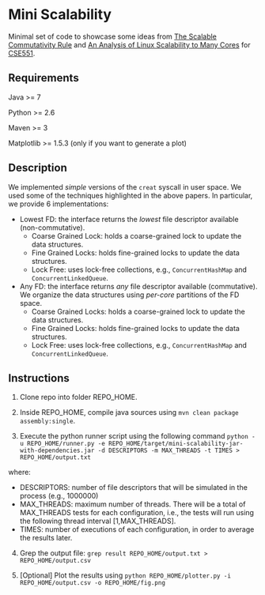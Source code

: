 
Mini Scalability 
=================

Minimal set of code to showcase some ideas from [The Scalable Commutativity Rule](https://pdos.csail.mit.edu/papers/commutativity:tocs.pdf) and [An Analysis of Linux Scalability to Many Cores](https://pdos.csail.mit.edu/papers/linux:osdi10.pdf) for [CSE551](https://courses.cs.washington.edu/courses/cse551/17wi/).

Requirements
------------
Java >= 7

Python >= 2.6

Maven >= 3

Matplotlib >= 1.5.3 (only if you want to generate a plot)

Description
-----------

We implemented *simple* versions of the ```creat``` syscall in user space. We used some of the techniques highlighted in the above papers. In particular, we provide 6 implementations:

* Lowest FD: the interface returns the *lowest* file descriptor available (non-commutative).
  * Coarse Grained Lock: holds a coarse-grained lock to update the data structures.
  * Fine Grained Locks: holds fine-grained locks to update the data structures.
  * Lock Free: uses lock-free collections, e.g., ```ConcurrentHashMap``` and ```ConcurrentLinkedQueue```.
* Any FD: the interface returns *any* file descriptor available (commutative). We organize the data structures using *per-core* partitions of the FD space.
  * Coarse Grained Locks: holds a coarse-grained lock to update the data structures.
  * Fine Grained Locks: holds fine-grained locks to update the data structures.
  * Lock Free: uses lock-free collections, e.g., ```ConcurrentHashMap``` and ```ConcurrentLinkedQueue```.

Instructions
------------

1. Clone repo into folder REPO_HOME.

2. Inside REPO_HOME, compile java sources using ```mvn clean package assembly:single```.

3. Execute the python runner script using the following command
    ```python -u REPO_HOME/runner.py -e REPO_HOME/target/mini-scalability-jar-with-dependencies.jar -d DESCRIPTORS -m MAX_THREADS -t TIMES > REPO_HOME/output.txt```

  where:
  * DESCRIPTORS: number of file descriptors that will be simulated in the process (e.g., 1000000)
  * MAX_THREADS: maximum number of threads. There will be a total of MAX_THREADS tests for each configuration, i.e., the tests will run using the following thread interval [1,MAX_THREADS].
  * TIMES: number of executions of each configuration, in order to average the results later.

4. Grep the output file: ```grep result REPO_HOME/output.txt > REPO_HOME/output.csv```

5. [Optional] Plot the results using ```python REPO_HOME/plotter.py -i REPO_HOME/output.csv -o REPO_HOME/fig.png```
